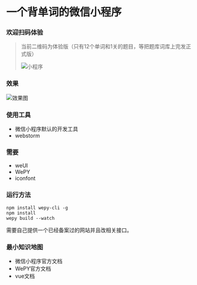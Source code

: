 一个背单词的微信小程序 
===================

### 欢迎扫码体验
>当前二维码为体验版（只有12个单词和1关的题目，等把题库词库上完发正式版）
>
>![小程序](https://github.com/feiaaa/wx-Kotae-geimu/blob/master/src/images/ecode.png)

### 效果
![效果图](https://github.com/feiaaa/wx-Kotae-geimu/blob/master/src/images/pic.png)

### 使用工具
- 微信小程序默认的开发工具
- webstorm


### 需要
- weUI
- WePY
- iconfont

### 运行方法
```
npm install wepy-cli -g
npm install 
wepy build --watch
```
需要自己提供一个已经备案过的网站并且改相关接口。


### 最小知识地图
- 微信小程序官方文档
- WePY官方文档
- vue文档